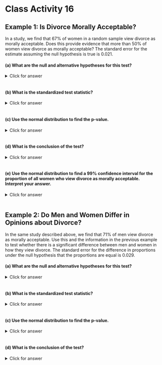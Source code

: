 # Class Activity 16


## Example 1: Is Divorce Morally Acceptable?

In a study, we find that 67% of women in a random sample view divorce as morally acceptable.  Does this provide evidence that more than 50% of women view divorce as morally acceptable?  The standard error for the estimate assuming the null hypothesis is true is 0.021.  

#### (a)	 What are the null and alternative hypotheses for this test?

<details><summary><red>Click for answer</red></summary>
*Answer:* If $p$ denotes the proportion of woman who view divorce as morally acceptable in the population, then our hypotheses are
$$
H_0: p = 0.5 \ \ H_A: p > 0.5
$$
</details><br>

#### (b)	 What is the standardized test statistic?
<details><summary><red>Click for answer</red></summary>
*Answer:* The observed sample proportion is 0.67 with a standard error of 0.021. If the null is true, then we would expect the sampling distribution of the sample mean to be (approximately) normally distributed with a center of 0.50 and SE of 0.021. The standardized score for the sample proportion is then 
$$
z = \dfrac{\textrm{statistic} - \textrm{null parameter}}{SE} = \dfrac{0.67 - 0.50}{0.021} = 8.10
$$
The observed proportion is 8.1 SEs above the hypothesized value of 0.5.

```r
(0.67 - 0.5)/0.021
```

```
[1] 8.095238
```
Note that the randomization distribution should look roughly like this (with the observed proportion denoted with a red X):

```r
curve(dnorm(x,0.5,.021),from=.3,to=.7,xlab="sample proportions")
points(0.67,0,pch="X",col="red")
```

<img src="Class_Activity_16_files/figure-epub3/unnamed-chunk-2-1.png" width="100%" />
</details><br>


#### (c)	Use the normal distribution to find the p-value.

<details><summary><red>Click for answer</red></summary>
*Answer:* As we can see in the normal plot above, the p-value will be very small because the alternative is looking for big sample proportions. The p-value is the proportion of times we get a sample proportion as big, or bigger than, 0.67; or equivantly, the proportion of times we get a sample proportion that is at least 8.1 SEs above the hypothesized proportion. We would report a p-value that is less than 0.0001. 


```r
1-pnorm(8.10,0,1)
```

```
[1] 2.220446e-16
```
</details><br>

#### (d)	What is the conclusion of the test?
<details><summary><red>Click for answer</red></summary>
*Answer:* The p-value is very small so we have very strong evidence that more than 50% of all women view divorce as morally acceptable.
</details><br>

#### (e)	Use the normal distribution to find a 99% confidence interval for the proportion of all women who view divorce as morally acceptable.  Interpret your answer. 
<details><summary><red>Click for answer</red></summary>
*Answer:* Without knowing the bootstrap SE, our best guess at it would be from the randomization distribution SE which is given as 0.021. Our 99% confidence interval will look like:
$$
statistic \pm z^*SE = 0.67 \pm z^* (0.021) 
$$
The $z^*$ for a 99% CI corresponds to the 99.5th percentile (90% in middle + 0.5% in the left tail). With $z^* = 2.576$, we get a 99% confidence interval of 0.616 to 0.724. 

```r
qnorm(0.995)
```

```
[1] 2.575829
```

```r
0.67 - 2.576*0.021
```

```
[1] 0.615904
```

```r
0.67 + 2.576*0.021
```

```
[1] 0.724096
```
</details><br>

## Example 2:  Do Men and Women Differ in Opinions about Divorce?

In the same study described above, we find that 71% of men view divorce as morally acceptable.  Use this and the information in the previous example to test whether there is a significant difference between men and women in how they view divorce.  The standard error for the difference in proportions under the null hypothesis that the proportions are equal is 0.029.

#### (a)	 What are the null and alternative hypotheses for this test?
<details><summary><red>Click for answer</red></summary>
*Answer:* Using the same notation as (3a), except denoting male/female populations, we get

$$
H_0: p_f = p_m \ \ H_A: p_f \neq p_m
$$
</details><br>

#### (b)	 What is the standardized test statistic?
<details><summary><red>Click for answer</red></summary>
*Answer:* Suppose we look at the difference $p_m - p_f$. The observed difference is then 0.04 (0.71 - 0.67). This value is about 1.4 SEs above the hypothesized difference of 0:
$$
z = \dfrac{\textrm{statistic} - \textrm{null parameter}}{SE} = \dfrac{(0.71 - 0.67) - 0}{0.029} = 1.379
$$

```r
(0.04 - 0)/0.029
```

```
[1] 1.37931
```
Note that the randomization distribution for the difference in sample proportions should look roughly like this (with the observed proportion difference denoted with a red X):

```r
curve(dnorm(x,0,.029),from=-.1,to=.1,xlab="sample proportions")
points(0.04,0,pch="X",col="red")
```

<img src="Class_Activity_16_files/figure-epub3/unnamed-chunk-6-1.png" width="100%" />
</details><br>

#### (c)	Use the normal distribution to find the p-value.
<details><summary><red>Click for answer</red></summary>
*Answer:* This is a two-tail test. Since the observed difference is less than 2 SEs away from 0 we know that the (two-tailed) p-value should be bigger than 0.05. We see that the p-value is 2(0.084) = 0.168. 

```r
1-pnorm(1.379,0,1) # proportion above z=1.379
```

```
[1] 0.08394738
```

```r
2*(1-pnorm(1.379,0,1)) # p-value for two-sided
```

```
[1] 0.1678948
```
</details><br>

#### (d)	What is the conclusion of the test?
<details><summary><red>Click for answer</red></summary>
*Answer:* The p-value is larger than a 5% significance level, so we do not find evidence of a difference between men and women in the proportion that view divorce as morally acceptable. About 17% of the time we would observe a difference in male/female views of 4 percentage points or greater just by chance. 
</details><br>



